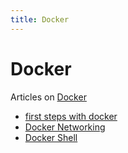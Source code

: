 ```yaml
---
title: Docker
---
```

# Docker
Articles on [Docker](https://www.docker.com/)

* [first steps with docker](first_steps_with_docker)
* [Docker Networking](docker_networking)
* [Docker Shell](docker_shell)

